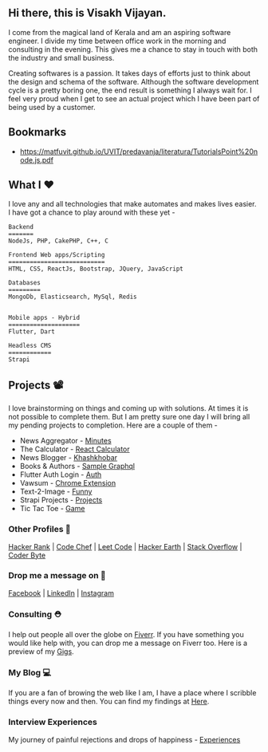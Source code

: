 ## Hi there, this is Visakh Vijayan. 

I come from the magical land of Kerala and am an aspiring software engineer. I divide my time between office work in the morning and consulting in the evening. This gives me a chance to stay in touch with both the industry and small business. 

Creating softwares is a passion. It takes days of efforts just to think about the design and schema of the software. Although the software development cycle is a pretty boring one, the end result is something I always wait for. I feel very proud when I get to see an actual project which I have been part of being used by a customer.

## Bookmarks

- https://matfuvit.github.io/UVIT/predavanja/literatura/TutorialsPoint%20node.js.pdf

## What I ❤️
I love any and all technologies that make automates and makes lives easier. I have got a chance to play around with these yet - 
```
Backend
=======
NodeJs, PHP, CakePHP, C++, C

Frontend Web apps/Scripting
===========================
HTML, CSS, ReactJs, Bootstrap, JQuery, JavaScript

Databases
=========
MongoDb, Elasticsearch, MySql, Redis


Mobile apps - Hybrid
====================
Flutter, Dart

Headless CMS
============
Strapi

```

## Projects 📽️

I love brainstorming on things and coming up with solutions. At times it is not possible to complete them. But I am pretty sure one day I will bring all my pending projects to completion. Here are a couple of them - 

* News Aggregator - [Minutes](https://play.google.com/store/apps/details?id=com.souparnika.minutes)
* The Calculator - [React Calculator](https://stoic-fermi-015dbe.netlify.app/)
* News Blogger - [Khashkhobar](http://khashkhobar.in/)
* Books & Authors - [Sample Graphql](https://github.com/visakhvjn/books_and_authors)
* Flutter Auth Login - [Auth](https://github.com/visakhvjn/flutter_sign_ins)
* Vawsum - [Chrome Extension](https://chrome.google.com/webstore/detail/vawsum/nlnlaejdflfogfdekfjnlfbgbjcapmnn?hl=en)
* Text-2-Image - [Funny](https://text2imagge.herokuapp.com/)
* Strapi Projects - [Projects](https://github.com/strapi-projects)
* Tic Tac Toe - [Game](https://snazzy-tapioca-7e10d9.netlify.app/)

### Other Profiles 👤
[Hacker Rank](https://www.hackerrank.com/vjnvisakh) | [Code Chef](https://www.codechef.com/users/vjnvisakh) | [Leet Code](https://leetcode.com/visakhvjn101/) | [Hacker Earth](https://www.hackerearth.com/@vjnvisakh) | [Stack Overflow](https://stackoverflow.com/users/7426254/visakh-vijayan) | [Coder Byte](https://coderbyte.com/profile/vjnvisakh)

### Drop me a message on 👥
[Facebook](https://www.facebook.com/vjnvisakh) | [LinkedIn](https://www.linkedin.com/in/vjnvisakh/) | [Instagram](https://www.instagram.com/vjnvisakh/)

### Consulting ⛑️

I help out people all over the globe on [Fiverr](https://www.fiverr.com/vjnvisakh?public_mode=true). If you have something you would like help with, you can drop me a message on Fiverr too. Here is a preview of my [Gigs](https://www.fiverr.com/vjnvisakh?public_mode=true).

### My Blog 💻

If you are a fan of browing the web like I am, I have a place where I scribble things every now and then. You can find my findings at [Here](https://www.thedecode.online/).


### Interview Experiences

My journey of painful rejections and drops of happiness - [Experiences](https://github.com/visakhvjn/visakhvjn/tree/master/interview%20experiences)
